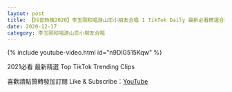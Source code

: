 ```yaml
---
layout: post
title: 【抖音熱搜2020】李玉刚和唱游山恋小朋友合唱 1 TikTok Daily 最新必看精選合集2020 12 17
date: 2020-12-17
category: 李玉刚和唱游山恋小朋友合唱
---
```


{% include youtube-video.html id="n9DlG515Kqw" %}

2021必看 最新精選 Top TikTok Trending Clips

喜歡請點贊轉發加訂閱 Like & Subscribe：[YouTube](https://www.youtube.com/channel/UCAoR7VcanIPd04uEq_GIylA/videos)


